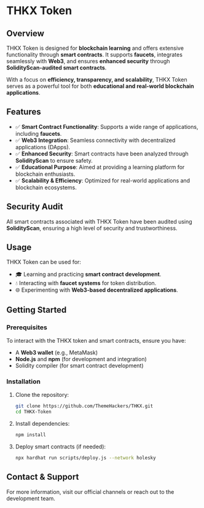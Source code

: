 # THKX Token

## Overview
THKX Token is designed for **blockchain learning** and offers extensive functionality through **smart contracts**. It supports **faucets**, integrates seamlessly with **Web3**, and ensures **enhanced security** through **SolidityScan-audited smart contracts**.

With a focus on **efficiency, transparency, and scalability**, THKX Token serves as a powerful tool for both **educational and real-world blockchain applications**.

## Features
- ✅ **Smart Contract Functionality**: Supports a wide range of applications, including **faucets**.
- ✅ **Web3 Integration**: Seamless connectivity with decentralized applications (DApps).
- ✅ **Enhanced Security**: Smart contracts have been analyzed through **SolidityScan** to ensure safety.
- ✅ **Educational Purpose**: Aimed at providing a learning platform for blockchain enthusiasts.
- ✅ **Scalability & Efficiency**: Optimized for real-world applications and blockchain ecosystems.

## Security Audit
All smart contracts associated with THKX Token have been audited using **SolidityScan**, ensuring a high level of security and trustworthiness.

## Usage
THKX Token can be used for:
- 🎓 Learning and practicing **smart contract development**.
- 💧 Interacting with **faucet systems** for token distribution.
- 🌐 Experimenting with **Web3-based decentralized applications**.

## Getting Started
### Prerequisites
To interact with the THKX token and smart contracts, ensure you have:
- A **Web3 wallet** (e.g., MetaMask)
- **Node.js** and **npm** (for development and integration)
- Solidity compiler (for smart contract development)

### Installation
1. Clone the repository:
   ```bash
   git clone https://github.com/ThemeHackers/THKX.git
   cd THKX-Token
   ```
2. Install dependencies:
   ```bash
   npm install  
   ```
3. Deploy smart contracts (if needed):
   ```bash
   npx hardhat run scripts/deploy.js --network holesky
   ```

## Contact & Support
For more information, visit our official channels or reach out to the development team.





